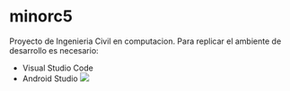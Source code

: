 # minorc5
Proyecto de Ingenieria Civil en computacion.
Para replicar el ambiente de desarrollo es necesario:

- Visual Studio Code
- Android Studio
![](http://i.imgur.com/60bts.gif)
